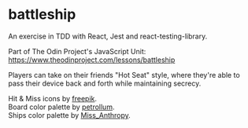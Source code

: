 # battleship  
An exercise in TDD with React, Jest and react-testing-library.  

Part of The Odin Project's JavaScript Unit:  
https://www.theodinproject.com/lessons/battleship  

Players can take on their friends "Hot Seat" style, where they're able to pass their device back and forth while maintaining secrecy.  

Hit & Miss icons by [freepik](https://www.flaticon.com/authors/freepik).  
Board color palette by [petrollum](https://www.colourlovers.com/palette/4308702/soaked_in_seaweed).  
Ships color palette by [Miss_Anthropy](https://www.colourlovers.com/palette/694737/Thought_Provoking).  